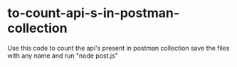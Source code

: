 # to-count-api-s-in-postman-collection

Use this code to count the api's present in postman collection
save the files with any name and run "node post.js"
